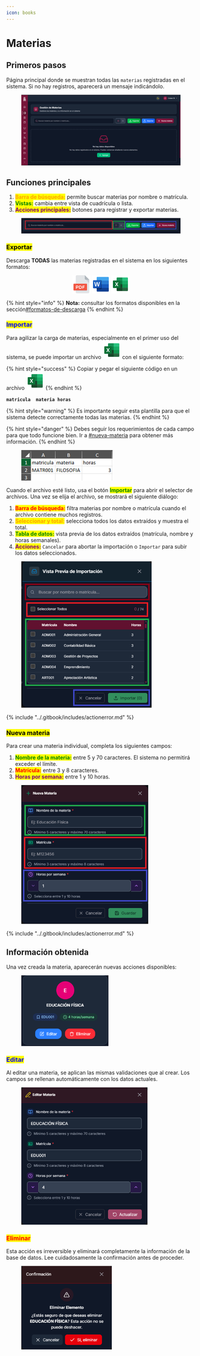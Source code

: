 ```yaml
---
icon: books
---
```


# Materias

## Primeros pasos

Página principal donde se muestran todas las `materias` registradas en el sistema. Si no hay registros, aparecerá un mensaje indicándolo.

<figure><img src="../.gitbook/assets/Captura de pantalla 2025-10-09 092836.png" alt=""><figcaption></figcaption></figure>

## Funciones principales

1. <mark style="color:orange;">**Barra de búsqueda:**</mark> permite buscar materias por nombre o matrícula.
2. <mark style="color:green;">**Vistas:**</mark> cambia entre vista de cuadrícula o lista.
3. <mark style="color:purple;">**Acciones principales:**</mark> botones para registrar y exportar materias.

<figure><img src="../.gitbook/assets/Captura de pantalla 2025-10-09 143609.png" alt=""><figcaption></figcaption></figure>

### <mark style="color:$success;">Exportar</mark>

Descarga **TODAS** las materias registradas en el sistema en los siguientes formatos:

<div align="center"><img src="../.gitbook/assets/pdf-24.svg" alt=""> <img src="../.gitbook/assets/word-24.svg" alt=""> <img src="../.gitbook/assets/excel-24.svg" alt=""></div>

{% hint style="info" %}
**Nota:** consultar los formatos disponibles en la sección[#formatos-de-descarga](../otros/importante.md#formatos-de-descarga "mention")
{% endhint %}

### <mark style="color:blue;">Importar</mark>

Para agilizar la carga de materias, especialmente en el primer uso del sistema, se puede importar un archivo ![](../.gitbook/assets/excel-24.svg) con el siguiente formato:&#x20;

{% hint style="success" %}
Copiar y pegar el siguiente código en un archivo ![](../.gitbook/assets/excel-24.svg)
{% endhint %}

<pre class="language-csv" data-title="formato.xlsx" data-overflow="wrap" data-line-numbers data-full-width="true"><code class="lang-csv"><strong>matricula	materia	horas
</strong></code></pre>

{% hint style="warning" %}
Es importante seguir esta plantilla para que el sistema detecte correctamente todas las materias.
{% endhint %}

{% hint style="danger" %}
Debes seguir los requerimientos de cada campo para que todo funcione bien. Ir a [#nueva-materia](materias.md#nueva-materia "mention") para obtener más información.
{% endhint %}

<figure><img src="../.gitbook/assets/Captura de pantalla 2025-10-09 150849.png" alt=""><figcaption></figcaption></figure>

Cuando el archivo esté listo, usa el botón <mark style="color:green;">**Importar**</mark> para abrir el selector de archivos. Una vez se elija el archivo, se mostrará el siguiente diálogo:

1. <mark style="color:red;">**Barra de búsqueda:**</mark> filtra materias por nombre o matrícula cuando el archivo contiene muchos registros.
2. <mark style="color:orange;">**Seleccionar y total:**</mark> selecciona todos los datos extraídos y muestra el total.
3. <mark style="color:green;">**Tabla de datos:**</mark> vista previa de los datos extraídos (matrícula, nombre y horas semanales).
4. <mark style="color:purple;">**Acciones:**</mark> `Cancelar` para abortar la importación o `Importar` para subir los datos seleccionados.

<figure><img src="../.gitbook/assets/Captura de pantalla 2025-10-09 151813.png" alt="" width="347"><figcaption></figcaption></figure>

{% include "../.gitbook/includes/actionerror.md" %}

### <mark style="color:$primary;">Nueva materia</mark>

Para crear una materia individual, completa los siguientes campos:

1. <mark style="color:green;">**Nombre de la materia:**</mark> entre 5 y 70 caracteres. El sistema no permitirá exceder el límite.
2. <mark style="color:red;">**Matrícula:**</mark> entre 3 y 8 caracteres.
3. <mark style="color:purple;">**Horas por semana:**</mark> entre 1 y 10 horas.

<figure><img src="../.gitbook/assets/Captura de pantalla 2025-10-09 160150.png" alt="" width="338"><figcaption></figcaption></figure>

{% include "../.gitbook/includes/actionerror.md" %}

## Información obtenida

Una vez creada la materia, aparecerán nuevas acciones disponibles:

<figure><img src="../.gitbook/assets/Captura de pantalla 2025-10-09 161933.png" alt="" width="232"><figcaption></figcaption></figure>

### <mark style="color:blue;">Editar</mark>

Al editar una materia, se aplican las mismas validaciones que al crear. Los campos se rellenan automáticamente con los datos actuales.

<figure><img src="../.gitbook/assets/Captura de pantalla 2025-10-09 161903.png" alt="" width="336"><figcaption></figcaption></figure>

### <mark style="color:red;">Eliminar</mark>

Esta acción es irreversible y eliminará completamente la información de la base de datos. Lee cuidadosamente la confirmación antes de proceder.

<figure><img src="../.gitbook/assets/Captura de pantalla 2025-10-09 162306.png" alt="" width="241"><figcaption></figcaption></figure>
